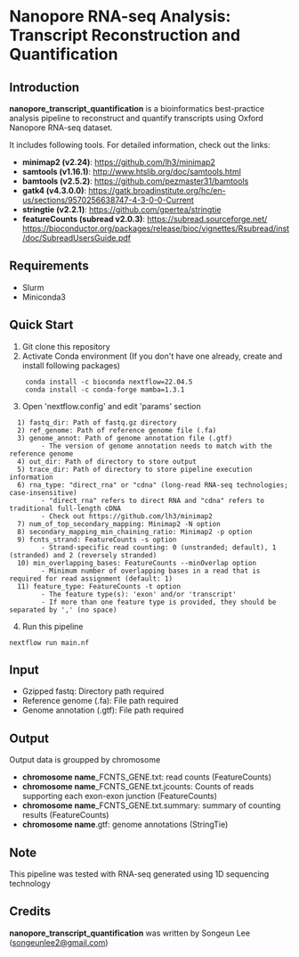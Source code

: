 # Nanopore RNA-seq Analysis: Transcript Reconstruction and Quantification


## Introduction
**nanopore_transcript_quantification** is a bioinformatics best-practice analysis pipeline to reconstruct and quantify transcripts using Oxford Nanopore RNA-seq dataset.

It includes following tools. For detailed information, check out the links:
  - **minimap2 (v2.24)**: https://github.com/lh3/minimap2
  - **samtools (v1.16.1)**: http://www.htslib.org/doc/samtools.html
  - **bamtools (v2.5.2)**: https://github.com/pezmaster31/bamtools
  - **gatk4 (v4.3.0.0)**: https://gatk.broadinstitute.org/hc/en-us/sections/9570256638747-4-3-0-0-Current
  - **stringtie (v2.2.1)**: https://github.com/gpertea/stringtie
  - **featureCounts (subread v2.0.3)**: https://subread.sourceforge.net/ https://bioconductor.org/packages/release/bioc/vignettes/Rsubread/inst/doc/SubreadUsersGuide.pdf


## Requirements
  - Slurm
  - Miniconda3


## Quick Start
1. Git clone this repository 
2. Activate Conda environment (If you don't have one already, create and install following packages)
```
    conda install -c bioconda nextflow=22.04.5
    conda install -c conda-forge mamba=1.3.1
``` 
3. Open 'nextflow.config' and edit 'params' section 
```
  1) fastq_dir: Path of fastq.gz directory
  2) ref_genome: Path of reference genome file (.fa) 
  3) genome_annot: Path of genome annotation file (.gtf)
        - The version of genome annotation needs to match with the reference genome
  4) out_dir: Path of directory to store output
  5) trace_dir: Path of directory to store pipeline execution information
  6) rna_type: "direct_rna" or "cdna" (long-read RNA-seq technologies; case-insensitive)
        - "direct_rna" refers to direct RNA and "cdna" refers to traditional full-length cDNA 
        - Check out https://github.com/lh3/minimap2
  7) num_of_top_secondary_mapping: Minimap2 -N option
  8) secondary_mapping_min_chaining_ratio: Minimap2 -p option
  9) fcnts_strand: FeatureCounts -s option
        - Strand-specific read counting: 0 (unstranded; default), 1 (stranded) and 2 (reversely stranded)
  10) min_overlapping_bases: FeatureCounts --minOverlap option
        - Minimum number of overlapping bases in a read that is required for read assignment (default: 1) 
  11) feature_type: FeatureCounts -t option
        - The feature type(s): 'exon' and/or 'transcript'
        - If more than one feature type is provided, they should be separated by ',' (no space)  
```
4. Run this pipeline  
```
nextflow run main.nf
```


## Input
- Gzipped fastq: Directory path required
- Reference genome (.fa): File path required
- Genome annotation (.gtf): File path required 


## Output
Output data is groupped by chromosome
- **chromosome name**_FCNTS_GENE.txt: read counts (FeatureCounts)
- **chromosome name**_FCNTS_GENE.txt.jcounts: Counts of reads supporting each exon-exon junction (FeatureCounts)
- **chromosome name**_FCNTS_GENE.txt.summary: summary of counting results (FeatureCounts)
- **chromosome name**.gtf: genome annotations (StringTie)


## Note
 This pipeline was tested with RNA-seq generated using 1D sequencing technology 


## Credits
 **nanopore_transcript_quantification** was written by Songeun Lee (songeunlee2@gmail.com)
